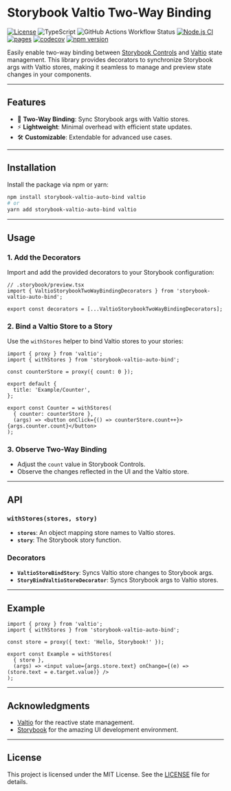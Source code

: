 # Storybook Valtio Two-Way Binding

[![License](https://img.shields.io/badge/license-MIT-blue.svg)](LICENSE)
![TypeScript](https://img.shields.io/badge/typescript-%23007ACC.svg?logo=typescript&logoColor=white)
![GitHub Actions Workflow Status](https://img.shields.io/github/actions/workflow/status/cospie/storybook-valtio-auto-bind/node.js.yml)
[![Node.js CI](https://github.com/CosPie/storybook-valtio-auto-bind/actions/workflows/node.js.yml/badge.svg)](https://github.com/CosPie/storybook-valtio-auto-bind/actions/workflows/node.js.yml)
[![pages](https://github.com/CosPie/storybook-valtio-auto-bind/actions/workflows/pages/pages-build-deployment/badge.svg)](https://github.com/CosPie/storybook-valtio-auto-bind/actions/workflows/pages/pages-build-deployment)
[![codecov](https://codecov.io/gh/CosPie/storybook-valtio-auto-bind/graph/badge.svg?token=3X6NKW23PY)](https://codecov.io/gh/CosPie/storybook-valtio-auto-bind)
[![npm version](https://img.shields.io/npm/v/storybook-valtio-auto-bind.svg)](https://www.npmjs.com/package/storybook-valtio-auto-bind)


Easily enable two-way binding between [Storybook Controls](https://storybook.js.org/docs/essentials/controls) and [Valtio](https://github.com/pmndrs/valtio) state management. This library provides decorators to synchronize Storybook args with Valtio stores, making it seamless to manage and preview state changes in your components.

---

## Features

- 🔄 **Two-Way Binding**: Sync Storybook args with Valtio stores.
- ⚡ **Lightweight**: Minimal overhead with efficient state updates.
- 🛠️ **Customizable**: Extendable for advanced use cases.

---

## Installation

Install the package via npm or yarn:

```bash
npm install storybook-valtio-auto-bind valtio
# or
yarn add storybook-valtio-auto-bind valtio
```

---

## Usage

### 1. Add the Decorators

Import and add the provided decorators to your Storybook configuration:

```tsx
// .storybook/preview.tsx
import { ValtioStorybookTwoWayBindingDecorators } from 'storybook-valtio-auto-bind';

export const decorators = [...ValtioStorybookTwoWayBindingDecorators];
```

### 2. Bind a Valtio Store to a Story

Use the `withStores` helper to bind Valtio stores to your stories:

```tsx
import { proxy } from 'valtio';
import { withStores } from 'storybook-valtio-auto-bind';

const counterStore = proxy({ count: 0 });

export default {
  title: 'Example/Counter',
};

export const Counter = withStores(
  { counter: counterStore },
  (args) => <button onClick={() => counterStore.count++}>{args.counter.count}</button>
);
```

### 3. Observe Two-Way Binding

- Adjust the `count` value in Storybook Controls.
- Observe the changes reflected in the UI and the Valtio store.

---

## API

### `withStores(stores, story)`

- **`stores`**: An object mapping store names to Valtio stores.
- **`story`**: The Storybook story function.

### Decorators

- **`ValtioStoreBindStory`**: Syncs Valtio store changes to Storybook args.
- **`StoryBindValtioStoreDecorator`**: Syncs Storybook args to Valtio stores.

---

## Example

```tsx
import { proxy } from 'valtio';
import { withStores } from 'storybook-valtio-auto-bind';

const store = proxy({ text: 'Hello, Storybook!' });

export const Example = withStores(
  { store },
  (args) => <input value={args.store.text} onChange={(e) => (store.text = e.target.value)} />
);
```

---

## Acknowledgments

- [Valtio](https://github.com/pmndrs/valtio) for the reactive state management.
- [Storybook](https://storybook.js.org/) for the amazing UI development environment.

---

## License

This project is licensed under the MIT License. See the [LICENSE](LICENSE) file for details.
